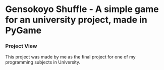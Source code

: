 # Gensokoyo Shuffle - A simple game for an university project, made in PyGame

### Project View
This project was made by me as the final project for one of my programming subjects in University. 